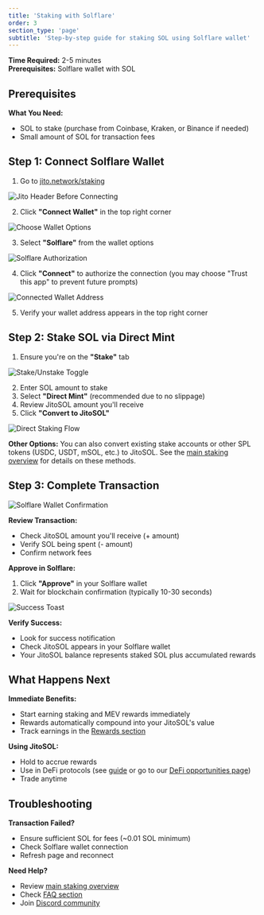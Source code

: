 ```yaml
---
title: 'Staking with Solflare'
order: 3
section_type: 'page'
subtitle: 'Step-by-step guide for staking SOL using Solflare wallet'
---
```


**Time Required:** 2-5 minutes  
**Prerequisites:** Solflare wallet with SOL

## Prerequisites

**What You Need:**
- SOL to stake (purchase from Coinbase, Kraken, or Binance if needed)
- Small amount of SOL for transaction fees

## Step 1: Connect Solflare Wallet

1. Go to [jito.network/staking](https://www.jito.network/staking/)

![Jito Header Before Connecting](/shared/images/jitosol/wallet-unstake-sol-header-with-connect-button-before-connecting.png)

2. Click **"Connect Wallet"** in the top right corner

![Choose Wallet Options](/shared/images/jitosol/wallet-unstake-sol-choose-wallet-options.png)

3. Select **"Solflare"** from the wallet options

![Solflare Authorization](/shared/images/jitosol/solflare-connect-wallet-screen.png)

4. Click **"Connect"** to authorize the connection (you may choose "Trust this app" to prevent future prompts)

![Connected Wallet Address](/shared/images/jitosol/solflare-unstake-sol-wallet-address-button.png)

5. Verify your wallet address appears in the top right corner

## Step 2: Stake SOL via Direct Mint

1. Ensure you're on the **"Stake"** tab

![Stake/Unstake Toggle](/shared/images/jitosol/stake-page-toggle-stake-unstake.png)

2. Enter SOL amount to stake
3. Select **"Direct Mint"** (recommended due to no slippage)
4. Review JitoSOL amount you'll receive
5. Click **"Convert to JitoSOL"**

![Direct Staking Flow](/shared/images/jitosol/stake-page-stake-section-direct-stake-flow.png)

**Other Options:** You can also convert existing stake accounts or other SPL tokens (USDC, USDT, mSOL, etc.) to JitoSOL. See the [main staking overview](/jitosol/get-started/stake-sol-for-jitosol-flow/overview/) for details on these methods.

## Step 3: Complete Transaction

![Solflare Wallet Confirmation](/shared/images/jitosol/staking-page-staking-with-solflare-confirm-stake-tx.png)

**Review Transaction:**
- Check JitoSOL amount you'll receive (+ amount)
- Verify SOL being spent (- amount)
- Confirm network fees

**Approve in Solflare:**
1. Click **"Approve"** in your Solflare wallet
2. Wait for blockchain confirmation (typically 10-30 seconds)

![Success Toast](/shared/images/jitosol/stake-page-toast.png)

**Verify Success:**
- Look for success notification
- Check JitoSOL appears in your Solflare wallet
- Your JitoSOL balance represents staked SOL plus accumulated rewards

## What Happens Next

**Immediate Benefits:**
- Start earning staking and MEV rewards immediately
- Rewards automatically compound into your JitoSOL's value
- Track earnings in the [Rewards section](/jitosol/get-started/viewing-jitosol-rewards/)

**Using JitoSOL:**
- Hold to accrue rewards
- Use in DeFi protocols (see [guide](/jitosol/get-started/using-jitosol-flow/using-overview/) or go to our [DeFi opportunities page](https://www.jito.network/defi/))
- Trade anytime

## Troubleshooting

**Transaction Failed?**
- Ensure sufficient SOL for fees (~0.01 SOL minimum)
- Check Solflare wallet connection
- Refresh page and reconnect

**Need Help?**
- Review [main staking overview](/jitosol/get-started/stake-sol-for-jitosol-flow/overview/)
- Check [FAQ section](/jitosol/faqs/general-faqs/)
- Join [Discord community](https://discord.gg/jitocommunity)

